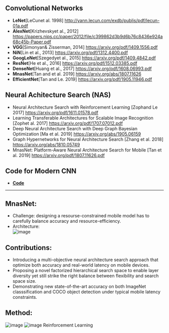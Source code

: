 ## Convolutional Networks 
- **LeNet**[LeCunet al. 1998] http://yann.lecun.com/exdb/publis/pdf/lecun-01a.pdf 
- **AlexNet**[Krizhevskyet al., 2012] https://papers.nips.cc/paper/2012/file/c399862d3b9d6b76c8436e924a68c45b-Paper.pdf 
- **VGG**[Simonyan& Zisserman, 2014] https://arxiv.org/pdf/1409.1556.pdf 
- **NiN**[Lin et al., 2013] https://arxiv.org/pdf/1312.4400.pdf 
- **GoogLeNet**[Szegedyet al., 2015] https://arxiv.org/pdf/1409.4842.pdf 
- **ResNet**[He et al., 2016] https://arxiv.org/pdf/1512.03385.pdf 
- **DenseNet**[Huang et al., 2017] https://arxiv.org/pdf/1608.06993.pdf
- **MnasNet**[Tan and et al. 2019] https://arxiv.org/abs/1807.11626
- **EfficientNet**[Tan and Le. 2019] https://arxiv.org/pdf/1905.11946.pdf 

## Neural Achitecture Search (NAS) 
- Neural Architecture Search with Reinforcement Learning [Zophand Le 2017] https://arxiv.org/pdf/1611.01578.pdf 
- Learning Transferable Architectures for Scalable Image Recognition [Zophet al. 2017] https://arxiv.org/pdf/1707.07012.pdf 
- Deep Neural Architecture Search with Deep Graph Bayesian Optimization [Ma et al. 2019] https://arxiv.org/abs/1905.06159 
- Graph Hypernetworks for Neural Architecture Search [Zhang et al. 2018] https://arxiv.org/abs/1810.05749 
- MnasNet: Platform-Aware Neural Architecture Search for Mobile [Tan et al. 2019] https://arxiv.org/pdf/1807.11626.pdf 

## Code for Modern CNN 
- [**Code**](https://github.com/GangSuUGA/Deep_Learning2021Fall/blob/main/Code/NB2_ModernCNNs.ipynb) 

___________________________________________________

## MnasNet: 
- Challenge: designing a resourse-constrained mobile model has to carefully balance accuracy and resource-efficiency. 
- Architecture:      
![image](https://user-images.githubusercontent.com/88390140/134811481-567bf0d8-b94b-49d1-aa6c-d71459312433.png)


## Contributions: 
- Introducing a multi-objective neural architecture search approach that optimize both accuracy and real-world latency on mobile devices. 
- Proposing a novel factorized hierarchical search space to enable layer diversity yet still strike the right balance between flexibility and search space size. 
- Demonstrating new state-of-the-art accuracy on both ImageNet classsification and COCO object detection under typical mobile latency constraints. 

## Method: 
![image](https://user-images.githubusercontent.com/88390140/134811181-a27b109e-6cf4-4174-9d84-2159511318a1.png) 
![image](https://user-images.githubusercontent.com/88390140/134811183-b65c4439-36b1-4afb-9663-185d6f7edcb7.png) Reinforcement Learning           



